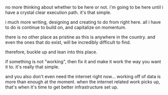 no more thinking about whether to be here or not.
i'm going to be here until i have a crystal clear execution path.
it's that simple.

i much more writing, designing and creating to do from right here. all i have to do is continue to build on, and capitalize on momentum.

there is no other place as pristine as this is anywhere in the country. and even the ones that do exist, will be incredibly difficult to find.

therefore, buckle up and lean into this place.

if something is not "working", then fix it and make it work the way you want it to. it's really that simple.

and you also don't even need the internet right now... working off of data is more than enough at the moment. when the internet related work picks up, that's when it's time to get better infrastructure set up.



